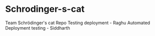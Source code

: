 # Schrodinger-s-cat
Team Schrödinger's cat Repo
Testing deployment - Raghu
Automated Deployment testing - Siddharth
